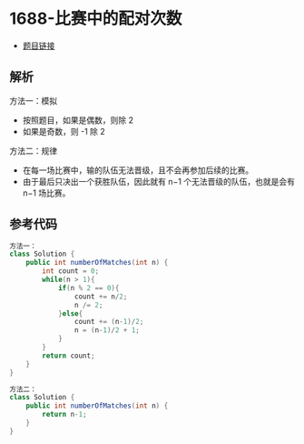 # 1688-比赛中的配对次数

- [题目链接](https://leetcode-cn.com/problems/count-of-matches-in-tournament/)

## 解析

方法一：模拟
- 按照题目，如果是偶数，则除 2
- 如果是奇数，则 -1 除 2

方法二：规律
- 在每一场比赛中，输的队伍无法晋级，且不会再参加后续的比赛。
- 由于最后只决出一个获胜队伍，因此就有 n−1 个无法晋级的队伍，也就是会有 n−1 场比赛。

## 参考代码
```Java
方法一：
class Solution {
    public int numberOfMatches(int n) {
        int count = 0;
        while(n > 1){
            if(n % 2 == 0){
                count += n/2;
                n /= 2;
            }else{
                count += (n-1)/2;
                n = (n-1)/2 + 1;
            }
        }
        return count;
    }
}

方法二：
class Solution {
    public int numberOfMatches(int n) {
        return n-1;
    }
}
```
